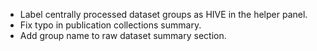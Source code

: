 - Label centrally processed dataset groups as HIVE in the helper panel.
- Fix typo in publication collections summary.
- Add group name to raw dataset summary section.